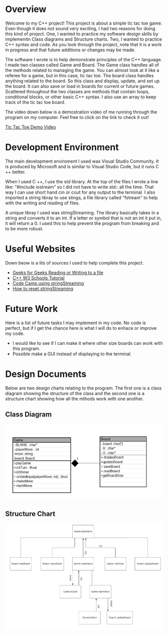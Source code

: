 # Overview

Welcome to my C++ project!  This project is about a simple tic tac toe game.  Even though it does not sound very exciting, I had two reasons for doing this kind of project.  One, I wanted to practice my software design skills by implemenitn Class diagrams and Structure charts.  Two, I wanted to practice C++ syntax and code.  As you look through the project, note that it is a work in progress and that future additions or changes may be made.

The software I wrote is to help demonstrate principles of the C++ language.  I made two classes called Game and Board.  The Game class handles all of the methods related to managing the game.  You can almost look at it like a referee for a game, but in this case, tic tac toe.  The board class handles anything related to the board.  So this class and display, update, and set up the board.  It can also save or load in boards for current or future games.  Scattered throughout the two classes are methods that contain loops, conditional blocks, or other basic C++ syntax.  I also use an array to keep track of the tic tac toe board.  

The video down below is a demostration video of me running through the program on my computer.  Feel free to click on the link to check it out!

[Tic Tac Toe Demo Video](http://youtube.link.goes.here)

# Development Environment

The main development enviroment I used was Visual Studio Community.  It is produced by Microsoft and is similar to Visual Studio Code, but it runs C ++ better.

When I used C ++, I use the std library.  At the top of the files I wrote a line like: "#include iostream" so I did not have to write std:: all the time.  That way I can use short hand cin or cout for any output to the terminal.  I also imported a string libray to use stings, a file library called "fstream" to help with the writing and reading of files.  

A unique libray I used was stringStreaming.  The library basically takes in a string and converts it to an int.  If a letter or symbol that is not an int it put in, it will return a 0.  I used this to help prevent the program from breaking and to be more robust.

# Useful Websites
Down beow is a lits of sources I used to help complete this project.  
* [Geeks for Geeks Reading or Writing to a file](https://www.geeksforgeeks.org/cpp-program-to-read-content-from-one-file-and-write-it-into-another-file/)
* [C++ W3 Schools Tutorial](https://www.w3schools.com/cpp/default.asp)
* [Code Camp using stringStreaming](https://www.freecodecamp.org/news/string-to-int-in-c-how-to-convert-a-string-to-an-integer-example/)
* [How to reset stringStreaming](https://topitanswers.com/post/c-extract-int-from-string-using-stringstream)

# Future Work
Here is a list of future tasks I may implement in my code.  No code is perfect, but if I get the chance here is what I will do to enhace or improve my code.
* I would like to see if I can make it where other size boards can work with this program.
* Possible make a GUI instead of displaying to the terminal.

# Design Documents
Below are two design charts relating to the program.  The first one is a class diagram showing the structure of the class and the second one is a structure chart showing how all the mthods work with one another.

## Class Diagram
![Class Diagrams](images/classDiagrams.png)
## Structure Chart
![Structure Chart](images/tictactoeStructureChart.png)
